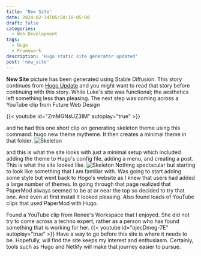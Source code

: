 ```yaml
---
title: 'New Site'
date: 2024-02-14T05:50:18-05:00
draft: false
categories:
  - Web Development
tags:
  - Hugo
  - Framework
description: 'Hugo static site generator updated'
post: 'new_site'
---
```


**New Site** picture has been generated using Stable Diffusion. This story continues from [Hugo Update](/posts/hugo_update/) and you might want to read that story before continuing with this story. While Luke's site was functional; the aesthetics left something less than pleasing. The next step was coming across a YouTube clip from Future Web Design

{{< youtube id="ZmMGNsUZ3IM" autoplay="true" >}}

and he had this one short clip on generating skeleton theme using this command: hugo new theme mytheme. It then creates a minimal theme in that folder.
![Skeleton](/image/hugo-skeleton2.png)

and this is what the site looks with just a minimal setup which included adding the theme to Hugo's config file, adding a menu, and creating a post. This is what the site looked like.
![Skeleton](/image/hugo-skeleton1.png)
Nothing spectacular but starting to look like something that I am familiar with. Was going to start adding some style but went back to Hogo's website as I knew that users had added a large number of themes. In going through that page realized that PaperMod always seemed to be at or near the top so decided to try that one. And even at first install it looked pleasing. Also found loads of YouTube clips that used PaperMod with Hugo.

Found a YouTube clip from Renee's Workspace that I enjoyed. She did not try to come across a techno expert, rather as a person who has found something that is working for her.
{{< youtube id="ojecDmeg-7E" autoplay="true" >}}
Have a way to go before this site is where it needs to be. Hopefully, will find the site keeps my interest and enthusiasm. Certainly, tools such as Hugo and Netlify will make that journey easier to pursue.
